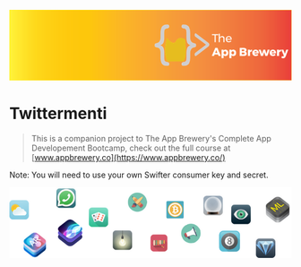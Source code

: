 
![App Brewery Banner](Documentation/AppBreweryBanner.png)

#  Twittermenti




>This is a companion project to The App Brewery's Complete App Developement Bootcamp, check out the full course at [www.appbrewery.co](https://www.appbrewery.co/)

Note: You will need to use your own Swifter consumer key and secret. 

![End Banner](Documentation/readme-end-banner.png)

